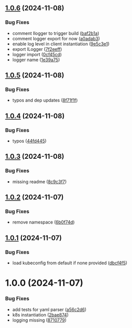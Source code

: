 ## [1.0.6](https://github.com/SailfinIO/tekton/compare/v1.0.5...v1.0.6) (2024-11-08)


### Bug Fixes

* comment Ilogger to trigger build ([baf2b1a](https://github.com/SailfinIO/tekton/commit/baf2b1a2a6f052442a0a1472ab9bb3f74f10f6a5))
* comment logger export for now ([a0adab3](https://github.com/SailfinIO/tekton/commit/a0adab3424498dfbdcfdded6cff2a08b2a6ea2bb))
* enable log level in client instantiation ([9e5c3e1](https://github.com/SailfinIO/tekton/commit/9e5c3e1bde1eca2f123d3bfe10820edcd260faa8))
* export ILogger ([7f2eeff](https://github.com/SailfinIO/tekton/commit/7f2eeff10725076bf276e47d9e1d6abcad4cd3ae))
* logger import ([0cf45cd](https://github.com/SailfinIO/tekton/commit/0cf45cd7038dcfbe777592614b5bf2b19b0328b4))
* logger name ([1e39a75](https://github.com/SailfinIO/tekton/commit/1e39a7530c03a627d23aafe6418b5c6b130e5c5c))

## [1.0.5](https://github.com/SailfinIO/tekton/compare/v1.0.4...v1.0.5) (2024-11-08)


### Bug Fixes

* typos and dep updates ([8f71f1f](https://github.com/SailfinIO/tekton/commit/8f71f1f36c9a0cb0c99d0cb038b2e84c6f04b585))

## [1.0.4](https://github.com/SailfinIO/tekton/compare/v1.0.3...v1.0.4) (2024-11-08)


### Bug Fixes

* typos ([44fd445](https://github.com/SailfinIO/tekton/commit/44fd445642b240bbcf0f9dc200c829d5eb11a6ab))

## [1.0.3](https://github.com/SailfinIO/tekton/compare/v1.0.2...v1.0.3) (2024-11-08)


### Bug Fixes

* missing readme ([8c9c3f7](https://github.com/SailfinIO/tekton/commit/8c9c3f7c1f5c4317650e6962fe76332e52ef9a1f))

## [1.0.2](https://github.com/SailfinIO/tekton/compare/v1.0.1...v1.0.2) (2024-11-07)


### Bug Fixes

* remove namespace ([6b0f74d](https://github.com/SailfinIO/tekton/commit/6b0f74ddbb4f6cf336e4d1b2002b8b974c82973c))

## [1.0.1](https://github.com/SailfinIO/tekton/compare/v1.0.0...v1.0.1) (2024-11-07)


### Bug Fixes

* load kubeconfig from default if none provided ([dbcf4f5](https://github.com/SailfinIO/tekton/commit/dbcf4f5c9308345bc00b9a28dd41b6c46133a096))

# 1.0.0 (2024-11-07)


### Bug Fixes

* add tests for yaml parser ([a56c2d6](https://github.com/SailfinIO/tekton/commit/a56c2d6d252618c9744ff2c3cf6a9a862f38e466))
* k8s instantiation ([2bae874](https://github.com/SailfinIO/tekton/commit/2bae8744c0fc8c1b68f41e9a62d70072e5f46299))
* logging missing ([8710779](https://github.com/SailfinIO/tekton/commit/8710779f095f77f2f6d907f31ef9aa798bc22fbc))
